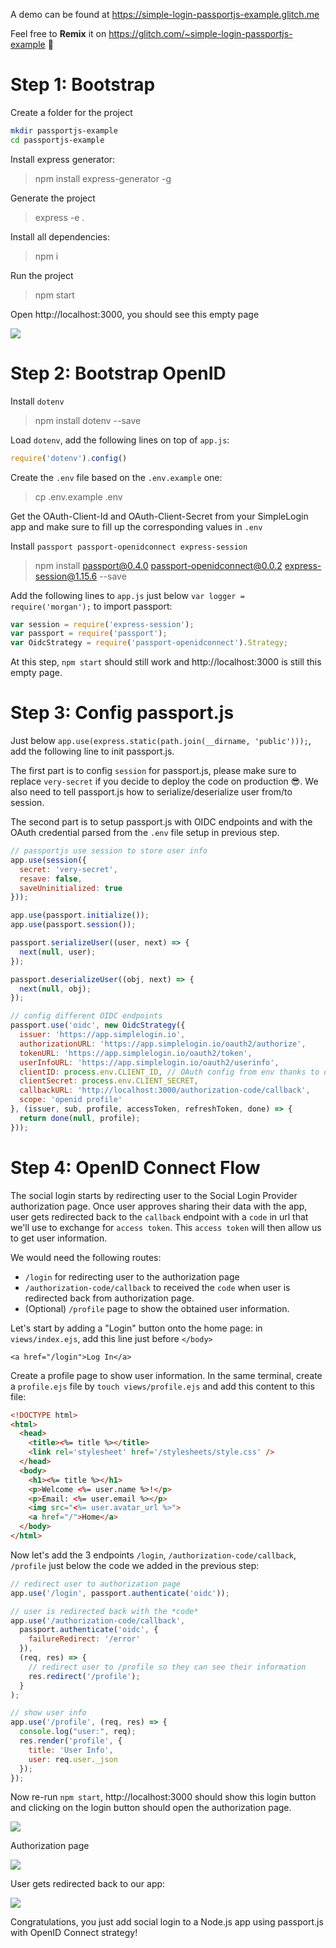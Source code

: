 A demo can be found at https://simple-login-passportjs-example.glitch.me

Feel free to **Remix** it on https://glitch.com/~simple-login-passportjs-example 🙂

# Step 1: Bootstrap

Create a folder for the project 

```bash
mkdir passportjs-example 
cd passportjs-example 
```

Install express generator:

> npm install express-generator -g

Generate the project

> express -e .

Install all dependencies:

> npm i

Run the project

> npm start

Open http://localhost:3000, you should see this empty page

![](./docs/step-1.png)

# Step 2: Bootstrap OpenID

Install `dotenv`

> npm install dotenv --save

Load `dotenv`, add the following lines on top of `app.js`:

```js
require('dotenv').config()
```

Create the `.env` file based on the `.env.example` one:

> cp .env.example .env

Get the OAuth-Client-Id and OAuth-Client-Secret from your SimpleLogin app and make sure to fill up the corresponding values in `.env`

Install `passport passport-openidconnect express-session`

> npm install passport@0.4.0 passport-openidconnect@0.0.2 express-session@1.15.6 --save

Add the following lines to `app.js` just below `var logger = require('morgan');` to import passport:

```js
var session = require('express-session');
var passport = require('passport');
var OidcStrategy = require('passport-openidconnect').Strategy;
```

At this step, `npm start` should still work and http://localhost:3000 is still this empty page.


# Step 3: Config passport.js

Just below `app.use(express.static(path.join(__dirname, 'public')));`, add the following line to init passport.js.

The first part is to config `session` for passport.js, please make sure to replace `very-secret` if you decide to deploy the code on production 😎. We also need to tell passport.js how to serialize/deserialize user from/to session.

The second part is to setup passport.js with OIDC endpoints and with the OAuth credential parsed from the `.env` file setup in previous step. 

```js
// passportjs use session to store user info
app.use(session({
  secret: 'very-secret',
  resave: false,
  saveUninitialized: true
}));

app.use(passport.initialize());
app.use(passport.session());

passport.serializeUser((user, next) => {
  next(null, user);
});

passport.deserializeUser((obj, next) => {
  next(null, obj);
});

// config different OIDC endpoints
passport.use('oidc', new OidcStrategy({
  issuer: 'https://app.simplelogin.io',
  authorizationURL: 'https://app.simplelogin.io/oauth2/authorize',
  tokenURL: 'https://app.simplelogin.io/oauth2/token',
  userInfoURL: 'https://app.simplelogin.io/oauth2/userinfo',
  clientID: process.env.CLIENT_ID, // OAuth config from env thanks to dotenv
  clientSecret: process.env.CLIENT_SECRET,
  callbackURL: 'http://localhost:3000/authorization-code/callback',
  scope: 'openid profile'
}, (issuer, sub, profile, accessToken, refreshToken, done) => {
  return done(null, profile);
}));

```

# Step 4: OpenID Connect Flow

The social login starts by redirecting user to the Social Login Provider authorization page. Once user approves sharing their data with the app, user gets redirected back to the `callback` endpoint with a `code` in url that we'll use to exchange for `access token`. This `access token` will then allow us to get user information.

We would need the following routes:

- `/login` for redirecting user to the authorization page
- `/authorization-code/callback` to received the `code` when user is redirected back from authorization page.
- (Optional) `/profile` page to show the obtained user information.

Let's start by adding a "Login" button onto the home page: in `views/index.ejs`, add this line just before `</body>`

```
<a href="/login">Log In</a>
```

Create a profile page to show user information. In the same terminal, create a `profile.ejs` file by `touch views/profile.ejs` and add this content to this file:

```html
<!DOCTYPE html>
<html>
  <head>
    <title><%= title %></title>
    <link rel='stylesheet' href='/stylesheets/style.css' />
  </head>
  <body>
    <h1><%= title %></h1>
    <p>Welcome <%= user.name %>!</p>    
    <p>Email: <%= user.email %></p>
    <img src="<%= user.avatar_url %>">
    <a href="/">Home</a>
  </body>
</html>
```

Now let's add the 3 endpoints `/login`, `/authorization-code/callback`, `/profile` just below the code we added in the previous step:

```js
// redirect user to authorization page
app.use('/login', passport.authenticate('oidc'));

// user is redirected back with the *code*
app.use('/authorization-code/callback',
  passport.authenticate('oidc', {
    failureRedirect: '/error'
  }),
  (req, res) => {
    // redirect user to /profile so they can see their information
    res.redirect('/profile');
  }
);

// show user info
app.use('/profile', (req, res) => {
  console.log("user:", req);
  res.render('profile', {
    title: 'User Info',
    user: req.user._json
  });
});
```

Now re-run `npm start`, http://localhost:3000 should show this login button and clicking on the login button should open the authorization page.

![](./docs/step-4a.png)

Authorization page

![](./docs/step-4b.png)

User gets redirected back to our app:

![](./docs/step-4c.png)

Congratulations, you just add social login to a Node.js app using passport.js with OpenID Connect strategy!













